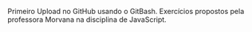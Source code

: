 Primeiro Upload no GitHub usando o GitBash.
Exercícios propostos pela professora Morvana na disciplina de JavaScript.
